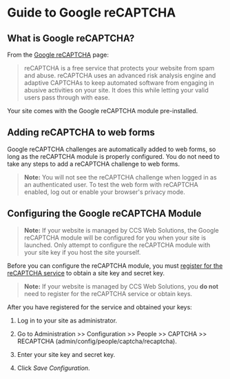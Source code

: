 # Guide to Google reCAPTCHA

## What is Google reCAPTCHA?

From the [Google reCAPTCHA](https://www.google.com/recaptcha/intro/index.html) page:

> reCAPTCHA is a free service that protects your website from spam and
> abuse. reCAPTCHA uses an advanced risk analysis engine and adaptive
> CAPTCHAs to keep automated software from engaging in abusive activities
> on your site. It does this while letting your valid users pass through
> with ease.

Your site comes with the Google reCAPTCHA module pre-installed.

## Adding reCAPTCHA to web forms

Google reCAPTCHA challenges are automatically added to web forms, so long as
the reCAPTCHA module is properly configured. You do not need to take any
steps to add a reCAPTCHA challenge to web forms.

> **Note:** You will not see the reCAPTCHA challenge when logged in as
> an authenticated user. To test the web form with reCAPTCHA enabled,
> log out or enable your browser's privacy mode.

## Configuring the Google reCAPTCHA Module

> **Note:** If your website is managed by CCS Web Solutions, the
> Google reCAPTCHA module will be configured for you when your site is
> launched. Only attempt to configure the reCAPTCHA module
> with your site key if you host the site yourself.

Before you can configure the reCAPTCHA module, you must 
[register for the reCAPTCHA service](https://www.google.com/recaptcha/admin)
to obtain a site key and secret key.

> **Note:** If your website is managed by CCS Web Solutions, you **do not**
> need to register for the reCAPTCHA service or obtain keys.

After you have registered for the service and obtained your keys:

1. Log in to your site as administrator.

2. Go to Administration >> Configuration >> People >> CAPTCHA >> RECAPTCHA
   (admin/config/people/captcha/recaptcha).

3. Enter your site key and secret key.

4. Click *Save Configuration*.

